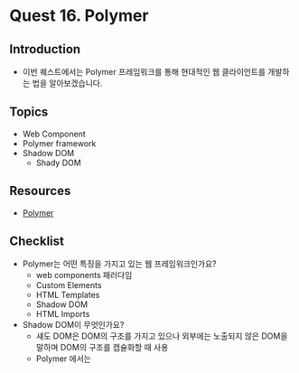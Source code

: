 # Quest 16. Polymer


## Introduction
* 이번 퀘스트에서는 Polymer 프레임워크를 통해 현대적인 웹 클라이언트를 개발하는 법을 알아보겠습니다.

## Topics
* Web Component
* Polymer framework
* Shadow DOM
  * Shady DOM

## Resources
* [Polymer](https://www.polymer-project.org/1.0/)

## Checklist
* Polymer는 어떤 특징을 가지고 있는 웹 프레임워크인가요?
    * web components 패러다임
    * Custom Elements
    * HTML Templates
    * Shadow DOM
    * HTML Imports
* Shadow DOM이 무엇인가요?
    * 섀도 DOM은 DOM의 구조를 가지고 있으나 외부에는 노출되지 않은 DOM을 말하며 DOM의 구조를 캡슐화할 때 사용
    * Polymer 에서는 <template> 태그 안에 있는 부분이 shadow dom.
    * Dom끼리의 경계가 생기게 되며, 스타일의 캡슐화가 가능해진다.
* Web components가 무엇이고, 이 것을 사용할 때 어떤 점을 유의해야 하나요?
    * web components는 web application의 구성요로를 재사용할 수 있게 만든 컬렉션.
    * web application의 custom element가 될 부분들을 잘 정해야 한다.

## Quest
* Polymer를 통해 Quest 07에서 만들었던 바탕화면 시스템을 다시 한 번 만들어 보세요.
  * 어떤 Custom Element가 필요한지 생각해 보세요.
  * 각 클래스별로 해당하는 CSS와 자바스크립트를 어떤 식으로 붙여야 할까요?
  * Custom Element간에 데이터를 주고받으려면 어떤 식으로 하는 것이 좋을까요?
* **이제는 개발이 익숙해졌기 때문에 Skeleton code를 제공하지 않습니다!**
  * 이제부터의 퀘스트는 디렉토리 내에 `submit` 폴더를 만들어 제출해 주시면 됩니다.
  * 서버쪽 코드가 필요할 경우 적절한 `package.json` 파일을 포함하여 제출해 주세요!
